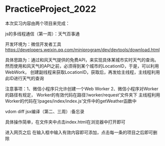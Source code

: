 # PracticeProject_2022
本次实习内容由两个项目来完成：

js的多线程通信（第一周）：天气百事通

开发环境为：微信开发者工具 https://developers.weixin.qq.com/miniprogram/dev/devtools/download.html

具体思路为：通过和风天气提供的免费API，来实现具体某城市实时天气的查询。
                  然而使用和风天气的API之前，必须得到某个城市的LocationID，于是，可以利用WebWork，
                  创建副线程来获取LocationID，获取后，再发给主线程，主线程利用此ID进行天气的查询

注意事项：1、微信小程序只允许创建一个Web Worker
                2、微信小程序对Worker的路径有规定，
                     Worker的有效代码在路径‘/worker/request’文件夹下
                     主线程利用Worker的代码在‘/pages/index/index.js’文件中的getWeather函数中

vdom diff jsx编译（第二、三周）:备忘录

具体操作简单，在文件夹中点击index.html在浏览器中打开即可

进入网页之后 
在输入框中输入有效内容即可添加，点击每一条的项目之后即可删除

